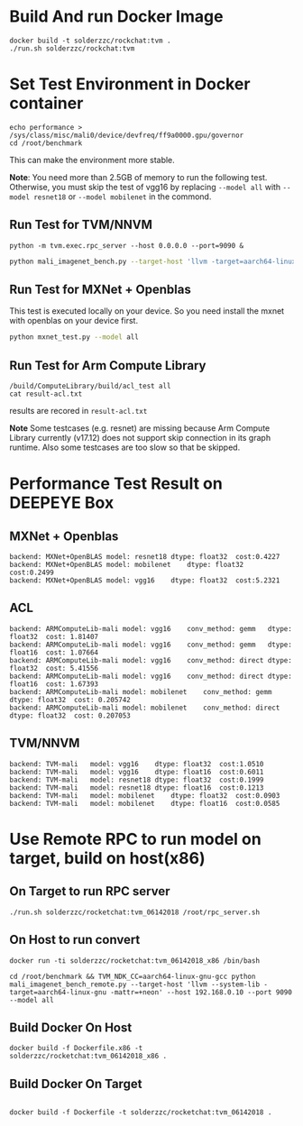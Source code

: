 

# Build And run Docker Image

```
docker build -t solderzzc/rockchat:tvm .
./run.sh solderzzc/rockchat:tvm
```

# Set Test Environment in Docker container
```
echo performance > /sys/class/misc/mali0/device/devfreq/ff9a0000.gpu/governor
cd /root/benchmark
```
This can make the environment more stable.

**Note**: You need more than 2.5GB of memory to run the following test.
Otherwise, you must skip the test of vgg16 by replacing `--model all` with `--model resnet18` or `--model mobilenet`
in the commond.

## Run Test for TVM/NNVM
```
python -m tvm.exec.rpc_server --host 0.0.0.0 --port=9090 &
```

``` bash
python mali_imagenet_bench.py --target-host 'llvm -target=aarch64-linux-gnu -mattr=+neon' --host 127.0.0.1 --port 9090 --model all
```

## Run Test for MXNet + Openblas
This test is executed locally on your device. So you need install the mxnet with openblas on your device first.

``` bash
python mxnet_test.py --model all
```

## Run Test for Arm Compute Library
```
/build/ComputeLibrary/build/acl_test all
cat result-acl.txt
```
results are recored in `result-acl.txt`

**Note** Some testcases (e.g. resnet) are missing because Arm Compute Library currently (v17.12) does not
support skip connection in its graph runtime. Also some testcases are too slow so that be skipped.

# Performance Test Result on DEEPEYE Box

## MXNet + Openblas

```
backend: MXNet+OpenBLAS	model: resnet18	dtype: float32	cost:0.4227
backend: MXNet+OpenBLAS	model: mobilenet	dtype: float32	cost:0.2499
backend: MXNet+OpenBLAS	model: vgg16	dtype: float32	cost:5.2321
```

## ACL

```
backend: ARMComputeLib-mali	model: vgg16	conv_method: gemm	dtype: float32	cost: 1.81407
backend: ARMComputeLib-mali	model: vgg16	conv_method: gemm	dtype: float16	cost: 1.07664
backend: ARMComputeLib-mali	model: vgg16	conv_method: direct	dtype: float32	cost: 5.41556
backend: ARMComputeLib-mali	model: vgg16	conv_method: direct	dtype: float16	cost: 1.67393
backend: ARMComputeLib-mali	model: mobilenet	conv_method: gemm	dtype: float32	cost: 0.205742
backend: ARMComputeLib-mali	model: mobilenet	conv_method: direct	dtype: float32	cost: 0.207053
```

## TVM/NNVM

```
backend: TVM-mali	model: vgg16	dtype: float32	cost:1.0510
backend: TVM-mali	model: vgg16	dtype: float16	cost:0.6011
backend: TVM-mali	model: resnet18	dtype: float32	cost:0.1999
backend: TVM-mali	model: resnet18	dtype: float16	cost:0.1213
backend: TVM-mali	model: mobilenet	dtype: float32	cost:0.0903
backend: TVM-mali	model: mobilenet	dtype: float16	cost:0.0585
```

# Use Remote RPC to run model on target, build on host(x86)

## On Target to run RPC server
```
./run.sh solderzzc/rocketchat:tvm_06142018 /root/rpc_server.sh
```

## On Host to run convert
```
docker run -ti solderzzc/rocketchat:tvm_06142018_x86 /bin/bash

cd /root/benchmark && TVM_NDK_CC=aarch64-linux-gnu-gcc python mali_imagenet_bench_remote.py --target-host 'llvm --system-lib -target=aarch64-linux-gnu -mattr=+neon' --host 192.168.0.10 --port 9090 --model all
```

## Build Docker On Host
```
docker build -f Dockerfile.x86 -t solderzzc/rocketchat:tvm_06142018_x86 .
```

## Build Docker On Target
```

docker build -f Dockerfile -t solderzzc/rocketchat:tvm_06142018 .
```
